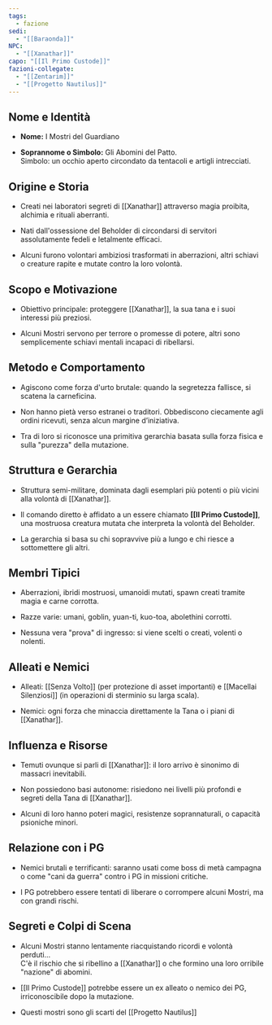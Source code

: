 ```yaml
---
tags:
  - fazione
sedi:
  - "[[Baraonda]]"
NPC:
  - "[[Xanathar]]"
capo: "[[Il Primo Custode]]"
fazioni-collegate:
  - "[[Zentarim]]"
  - "[[Progetto Nautilus]]"
---
```

## Nome e Identità

- **Nome:** I Mostri del Guardiano
    
- **Soprannome o Simbolo:** Gli Abomini del Patto.  
    Simbolo: un occhio aperto circondato da tentacoli e artigli intrecciati.
    

## Origine e Storia

- Creati nei laboratori segreti di [[Xanathar]] attraverso magia proibita, alchimia e rituali aberranti.
    
- Nati dall'ossessione del Beholder di circondarsi di servitori assolutamente fedeli e letalmente efficaci.
    
- Alcuni furono volontari ambiziosi trasformati in aberrazioni, altri schiavi o creature rapite e mutate contro la loro volontà.
    

## Scopo e Motivazione

- Obiettivo principale: proteggere [[Xanathar]], la sua tana e i suoi interessi più preziosi.
    
- Alcuni Mostri servono per terrore o promesse di potere, altri sono semplicemente schiavi mentali incapaci di ribellarsi.
    

## Metodo e Comportamento

- Agiscono come forza d'urto brutale: quando la segretezza fallisce, si scatena la carneficina.
    
- Non hanno pietà verso estranei o traditori. Obbediscono ciecamente agli ordini ricevuti, senza alcun margine d’iniziativa.
    
- Tra di loro si riconosce una primitiva gerarchia basata sulla forza fisica e sulla "purezza" della mutazione.
    

## Struttura e Gerarchia

- Struttura semi-militare, dominata dagli esemplari più potenti o più vicini alla volontà di [[Xanathar]].
    
- Il comando diretto è affidato a un essere chiamato **[[Il Primo Custode]]**, una mostruosa creatura mutata che interpreta la volontà del Beholder.
    
- La gerarchia si basa su chi sopravvive più a lungo e chi riesce a sottomettere gli altri.
    

## Membri Tipici

- Aberrazioni, ibridi mostruosi, umanoidi mutati, spawn creati tramite magia e carne corrotta.
    
- Razze varie: umani, goblin, yuan-ti, kuo-toa, abolethini corrotti.
    
- Nessuna vera "prova" di ingresso: si viene scelti o creati, volenti o nolenti.
    

## Alleati e Nemici

- Alleati: [[Senza Volto]] (per protezione di asset importanti) e [[Macellai Silenziosi]] (in operazioni di sterminio su larga scala).
    
- Nemici: ogni forza che minaccia direttamente la Tana o i piani di [[Xanathar]].
    

## Influenza e Risorse

- Temuti ovunque si parli di [[Xanathar]]: il loro arrivo è sinonimo di massacri inevitabili.
    
- Non possiedono basi autonome: risiedono nei livelli più profondi e segreti della Tana di [[Xanathar]].
    
- Alcuni di loro hanno poteri magici, resistenze soprannaturali, o capacità psioniche minori.
    

## Relazione con i PG

- Nemici brutali e terrificanti: saranno usati come boss di metà campagna o come "cani da guerra" contro i PG in missioni critiche.
    
- I PG potrebbero essere tentati di liberare o corrompere alcuni Mostri, ma con grandi rischi.
    

## Segreti e Colpi di Scena

- Alcuni Mostri stanno lentamente riacquistando ricordi e volontà perduti...  
    C'è il rischio che si ribellino a [[Xanathar]] o che formino una loro orribile "nazione" di abomini.
    
- [[Il Primo Custode]] potrebbe essere un ex alleato o nemico dei PG, irriconoscibile dopo la mutazione.
- Questi mostri sono gli scarti del [[Progetto Nautilus]]
